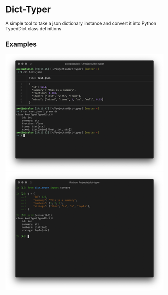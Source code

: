 # Dict-Typer

A simple tool to take a json dictionary instance and convert it into Python TypedDict class definitions

## Examples

![shell](https://raw.githubusercontent.com/ikornaselur/dict-typer/master/.github/examples/shell.png)
![python](https://raw.githubusercontent.com/ikornaselur/dict-typer/master/.github/examples/python.png)

